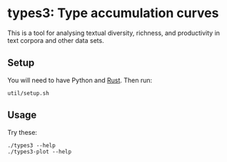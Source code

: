# types3: Type accumulation curves

This is a tool for analysing textual diversity, richness, and productivity in text corpora and other data sets.

## Setup

You will need to have Python and [Rust](https://www.rust-lang.org/tools/install). Then run:

    util/setup.sh

## Usage

Try these:

    ./types3 --help
    ./types3-plot --help
